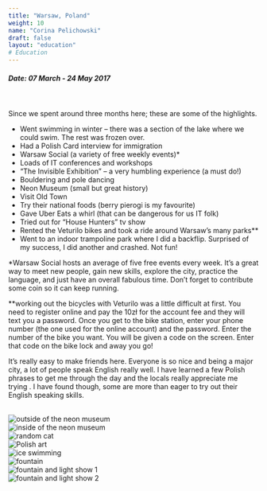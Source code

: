 ```yaml
---
title: "Warsaw, Poland"
weight: 10
name: "Corina Pelichowski"
draft: false
layout: "education"
# Education
---
```

<div class="container">
  <h5>Date: 07 March - 24 May 2017</h5>
  <br>
   <p>
      Since we spent around three months here; these are some of the highlights.
    </p>

  <ul>
    <li>Went swimming in winter – there was a section of the lake where we could swim. The rest was frozen over.</li>
    <li>Had a Polish Card interview for immigration</li>
    <li>Warsaw Social (a variety of free weekly events)*</li>
    <li>Loads of IT conferences and workshops</li>
    <li>“The Invisible Exhibition” – a very humbling experience (a must do!)</li>
    <li>Bouldering and pole dancing</li>
    <li>Neon Museum (small but great history)</li>
    <li>Visit Old Town</li>
    <li>Try their national foods (berry pierogi is my favourite)</li>
    <li>Gave Uber Eats a whirl (that can be dangerous for us IT folk)</li>
    <li>Tried out for “House Hunters” tv show</li>
    <li>Rented the Veturilo bikes and took a ride around Warsaw’s many parks**</li>
    <li>Went to an indoor trampoline park where I did a backflip. Surprised of my success, I did another and crashed. Not fun!</li>
  </ul>

  <p>
    *Warsaw Social hosts an average of five free events every week. It’s a great way to meet new people, gain new skills, explore the city, practice the language, and just have an overall fabulous time. Don’t forget to contribute some coin so it can keep running.
  </p>

  <p>
    **working out the bicycles with Veturilo was a little difficult at first. You need to register online and pay the 10zł for the account fee and they will text you a password. Once you get to the bike station, enter your phone number (the one used for the online account) and the password. Enter the number of the bike you want. You will be given a code on the screen. Enter that code on the bike lock and away you go!
  </p>

  <p>
    It’s really easy to make friends here. Everyone is so nice and being a major city, a lot of people speak English really well. I have learned a few Polish phrases to get me through the day and the locals really appreciate me trying . I have found though, some are more than eager to try out their English speaking skills.
  </p>

  <br>

  <!-- IMAGES --> 

  <div class="row">
    <div class="col">
      <img src="/img/blog/21_poland1.jpg" alt="outside of the neon museum">
    </div>
    <div class="col">
      <img src="/img/blog/21_poland2.jpg" alt="inside of the neon museum">
    </div>
    <div class="col">
      <img src="/img/blog/21_poland3.jpg" alt="random cat">
    </div>
    <div class="col">
      <img src="/img/blog/21_poland4.jpg" alt="Polish art">
    </div>
  </div>

  <div class="row">
    <div class="col">
      <img src="/img/blog/21_poland5.jpg" alt="ice swimming">
    </div>
    <div class="col">
      <img src="/img/blog/21_poland6.jpg" alt="fountain">
    </div>
    <div class="col">
      <img src="/img/blog/21_poland7.jpg" alt="fountain and light show 1">
    </div>
    <div class="col">
      <img src="/img/blog/21_poland8.jpg" alt="fountain and light show 2">
    </div>
  </div>
</div>